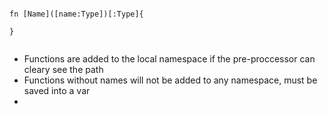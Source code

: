 ```

fn [Name]([name:Type])[:Type]{
    
}


```

* Functions are added to the local namespace if the pre-proccessor can cleary see the path
* Functions without names will not be added to any namespace, must be saved into a var
* 